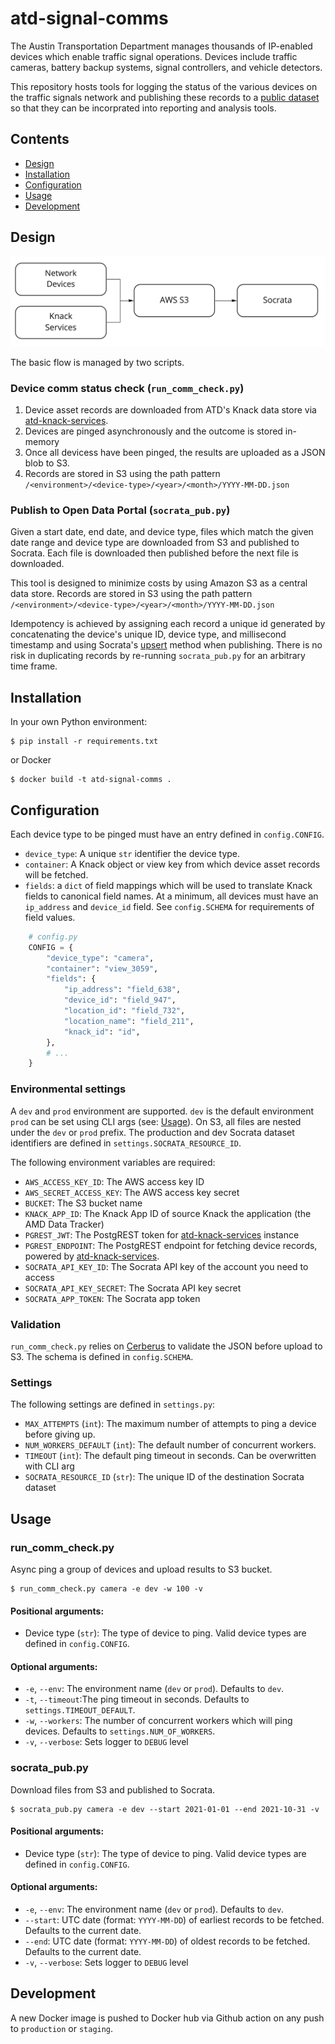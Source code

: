 # atd-signal-comms

The Austin Transportation Department manages thousands of IP-enabled devices which enable traffic signal operations. Devices include traffic cameras, battery backup systems, signal controllers, and vehicle detectors.

This repository hosts tools for logging the status of the various devices on the traffic signals network and publishing these records to a [public dataset](https://data.austintexas.gov/Transportation-and-Mobility/Traffic-Signal-Network-Device-Status-Log/pj7k-98z2/data) so that they can be incorprated into reporting and analysis tools.

## Contents

- [Design](#design)
- [Installation](#installation)
- [Configuration](#configuration)
- [Usage](#scripts)
- [Development](#development)

## Design

![process flow](flow.jpg)

The basic flow is managed by two scripts.

### Device comm status check (`run_comm_check.py`)

1. Device asset records are downloaded from ATD's Knack data store via [atd-knack-services](https://github.com/cityofaustin/atd-knack-services).
2. Devices are pinged asynchronously and the outcome is stored in-memory
3. Once all devicess have been pinged, the results are uploaded as a JSON blob to S3.
4. Records are stored in S3 using the path pattern `/<environment>/<device-type>/<year>/<month>/YYYY-MM-DD.json`

### Publish to Open Data Portal (`socrata_pub.py`)

Given a start date, end date, and device type, files which match the given date range and device type are downloaded from S3 and published to Socrata. Each file is downloaded then published before the next file is downloaded.

This tool is designed to minimize costs by using Amazon S3 as a central data store. Records are stored in S3 using the path pattern `/<environment>/<device-type>/<year>/<month>/YYYY-MM-DD.json`

Idempotency is achieved by assigning each record a unique id generated by concatenating the device's unique ID, device type, and millisecond timestamp and using Socrata's [upsert](https://dev.socrata.com/publishers/soda-producer/upsert.html) method when publishing. There is no risk in duplicating records by re-running `socrata_pub.py` for an arbitrary time frame.

## Installation

In your own Python environment:

```shell
$ pip install -r requirements.txt
```

or Docker

```shell
$ docker build -t atd-signal-comms .
```

## Configuration

Each device type to be pinged must have an entry defined in `config.CONFIG`.

- `device_type`: A unique `str` identifier the device type.
- `container`: A Knack object or view key from which device asset records will be fetched.
- `fields`: a `dict` of field mappings which will be used to translate Knack fields to canonical field names. At a minimum, all devices must have an `ip_address` and `device_id` field. See `config.SCHEMA` for requirements of field values.

```python
    # config.py
    CONFIG = {
        "device_type": "camera",
        "container": "view_3059",
        "fields": {
            "ip_address": "field_638",
            "device_id": "field_947",
            "location_id": "field_732",
            "location_name": "field_211",
            "knack_id": "id",
        },
        # ...
    }
```

### Environmental settings

A `dev` and `prod` environment are supported. `dev` is the default environment `prod` can be set using CLI args (see: [Usage](#usage)). On S3, all files are nested under the `dev` or `prod` prefix. The production and dev Socrata dataset identifiers are defined in `settings.SOCRATA_RESOURCE_ID`.

The following environment variables are required:

- `AWS_ACCESS_KEY_ID`: The AWS access key ID
- `AWS_SECRET_ACCESS_KEY`: The AWS access key secret
- `BUCKET`: The S3 bucket name
- `KNACK_APP_ID`: The Knack App ID of source Knack the application (the AMD Data Tracker)
- `PGREST_JWT`: The PostgREST token for [atd-knack-services](https://github.com/cityofaustin/atd-knack-services) instance
- `PGREST_ENDPOINT`: The PostgREST endpoint for fetching device records, powered by [atd-knack-services](https://github.com/cityofaustin/atd-knack-services).
- `SOCRATA_API_KEY_ID`: The Socrata API key of the account you need to access
- `SOCRATA_API_KEY_SECRET`: The Socrata API key secret
- `SOCRATA_APP_TOKEN`: The Socrata app token

### Validation

`run_comm_check.py` relies on [Cerberus](https://docs.python-cerberus.org/en/stable/index.html) to validate the JSON before upload to S3. The schema is defined in `config.SCHEMA`.

### Settings

The following settings are defined in `settings.py`:

- `MAX_ATTEMPTS` (`int`): The maximum number of attempts to ping a device before giving up.
- `NUM_WORKERS_DEFAULT` (`int`): The default number of concurrent workers.
- `TIMEOUT` (`int`): The default ping timeout in seconds. Can be overwritten with CLI arg
- `SOCRATA_RESOURCE_ID` (`str`): The unique ID of the destination Socrata dataset

## Usage

### run_comm_check.py

Async ping a group of devices and upload results to S3 bucket.

```shell
$ run_comm_check.py camera -e dev -w 100 -v
```

#### Positional arguments:

- Device type (`str`): The type of device to ping. Valid device types are defined in `config.CONFIG`.

#### Optional arguments:

- `-e`, `--env`: The environment name (`dev` or `prod`). Defaults to `dev`.
- `-t`, `--timeout`:The ping timeout in seconds. Defaults to `settings.TIMEOUT_DEFAULT`.
- `-w`, `--workers`: The number of concurrent workers which will ping devices. Defaults to `settings.NUM_OF_WORKERS`.
- `-v`, `--verbose`: Sets logger to `DEBUG` level

### socrata_pub.py

Download files from S3 and published to Socrata.

```shell
$ socrata_pub.py camera -e dev --start 2021-01-01 --end 2021-10-31 -v
```

#### Positional arguments:

- Device type (`str`): The type of device to ping. Valid device types are defined in `config.CONFIG`.

#### Optional arguments:

- `-e`, `--env`: The environment name (`dev` or `prod`). Defaults to `dev`.
- `--start`: UTC date (format: `YYYY-MM-DD`) of earliest records to be fetched. Defaults to the current date.
- `--end`: UTC date (format: `YYYY-MM-DD`) of oldest records to be fetched. Defaults to the current date.
- `-v`, `--verbose`: Sets logger to `DEBUG` level


## Development

A new Docker image is pushed to Docker hub via Github action on any push to `production` or `staging`.
